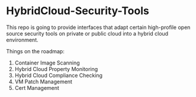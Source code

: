 # HybridCloud-Security-Tools
This repo is going to provide interfaces that adapt certain high-profile open source security tools on private or public cloud into a hybrid cloud environment.   

Things on the roadmap:  
1. Container Image Scanning  
2. Hybrid Cloud Property Monitoring  
3. Hybrid Cloud Compliance Checking  
4. VM Patch Management  
5. Cert Management  



